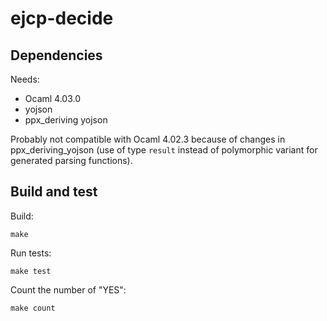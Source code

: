 # ejcp-decide

## Dependencies

Needs:
- Ocaml 4.03.0
- yojson
- ppx_deriving yojson

Probably not compatible with Ocaml 4.02.3 because of changes
in ppx_deriving_yojson (use of type `result` instead of polymorphic
variant for generated parsing functions).

## Build and test

Build:

```
make
```

Run tests:

```
make test
```

Count the number of "YES":

```
make count
```
